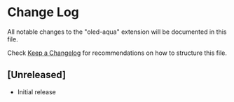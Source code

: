 # Change Log

All notable changes to the "oled-aqua" extension will be documented in this file.

Check [Keep a Changelog](http://keepachangelog.com/) for recommendations on how to structure this file.

## [Unreleased]

- Initial release
